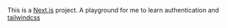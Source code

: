 This is a [Next.js](https://nextjs.org/) project. A playground for me to learn authentication and [tailwindcss](https://tailwindcss.com/)